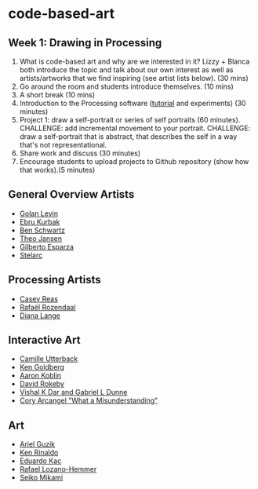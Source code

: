 # code-based-art

## Week 1: Drawing in Processing

1. What is code-based art and why are we interested in it? Lizzy + Blanca both introduce the topic and talk about our own interest as well as artists/artworks that we find inspiring (see artist lists below). (30 mins)
2. Go around the room and students introduce themselves. (10 mins)
3. A short break (10 mins)
4. Introduction to the Processing software ([tutorial](https://www.raspberrypi.org/learning/introduction-to-processing/worksheet/) and experiments) (30 minutes)
5. Project 1: draw a self-portrait or series of self portraits (60 minutes).
 CHALLENGE: add incremental movement to your portrait.
 CHALLENGE: draw a self-portrait that is abstract, that describes the self in a way that's not representational.   
 6. Share work and discuss (30 minutes) 
 7. Encourage students to upload projects to Github repository (show how that works).(5 minutes)


 ## General Overview Artists
* [Golan Levin](http://www.flong.com)
* [Ebru Kurbak](http://ebrukurbak.net/white-shadow/)
* [Ben Schwartz](http://www.benschwartz.co/wikileaks-archive-project)
* [Theo Jansen](http://www.strandbeest.com)
* [Gilberto Esparza](http://www.parasitosurbanos.com/parasitos/proyecto.html)
* [Stelarc](http://stelarc.org/?catID=20247)

 ## Processing Artists
* [Casey Reas](http://reas.com)
* [Rafaël Rozendaal](http://www.newrafael.com/websites/)
* [Diana Lange](http://butdoesitfloat.com/My-job-is-to-make-images-and-leave-the-decision-making-and-conclusion)

 ## Interactive Art
* [Camille Utterback](http://camilleutterback.com/)
* [Ken Goldberg](https://boomcalifornia.com/2015/08/18/bloom/)
* [Aaron Koblin](http://www.aaronkoblin.com/work/thesheepmarket/)
* [David Rokeby](http://www.davidrokeby.com/nchant.html)
* [Vishal K Dar and Gabriel L Dunne](https://vimeo.com/38492062)
* [Cory Arcangel "What a Misunderstanding"](http://www.what-a-misunderstanding.com/)

 ## Art
* [Ariel Guzik](https://vimeo.com/user8136071)
* [Ken Rinaldo](http://www.kenrinaldo.com)
* [Eduardo Kac](http://www.ekac.org)
* [Rafael Lozano-Hemmer](http://www.lozano-hemmer.com)
* [Seiko Mikami](http://special.ycam.jp/doc/work/index_en.html)



